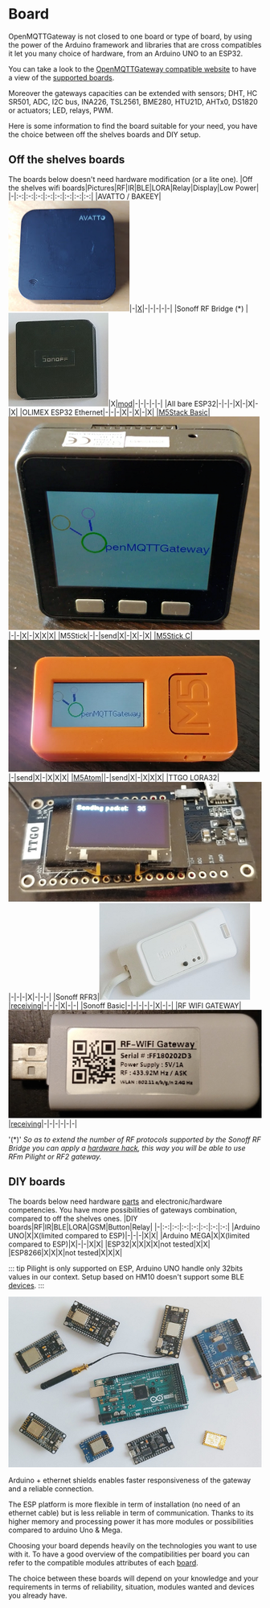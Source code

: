 # Board
OpenMQTTGateway is not closed to one board or type of board, by using the power of the Arduino framework and libraries that are cross compatibles it let you many choice of hardware, from an Arduino UNO to an ESP32.

You can take a look to the [OpenMQTTGateway compatible website](https://compatible.openmqttgateway.com) to have a view of the [supported boards](https://compatible.openmqttgateway.com/index.php/boards/).

Moreover the gateways capacities can be extended with sensors; DHT, HC SR501, ADC, I2C bus, INA226, TSL2561, BME280, HTU21D, AHTx0, DS1820
or actuators; LED, relays, PWM.

Here is some information to find the board suitable for your need, you have the choice between off the shelves boards and DIY setup.

## Off the shelves boards
The boards below doesn't need hardware modification (or a lite one).
|Off the shelves wifi boards|Pictures|RF|IR|BLE|LORA|Relay|Display|Low Power|
|-|:-:|:-:|:-:|:-:|:-:|:-:|:-:|:-:|
|AVATTO / BAKEEY|![](../img/OpenMQTTGateway_boards_avatto_s06.png)|-|[X](https://1technophile.blogspot.com/2020/07/avatto-s06-ir-gateway-compatible-with.html)|-|-|-|-|-|
|Sonoff RF Bridge (*) |![](../img/OpenMQTTGateway_boards_sonoff_rfbridge.png)|X|[mod](https://1technophile.blogspot.com/2018/02/adding-infrared-emitter-to-sonoff-rf.html)|-|-|-|-|-|
|All bare ESP32|-|-|-|X|-|X|-|X|
|OLIMEX ESP32 Ethernet|-|-|-|X|-|X|-|X|
|[M5Stack Basic](M5)|![](../img/OpenMQTTgateway_M5_Stack_Board_Display_Text.png)|-|-|X|-|X|X|X|
|M5Stick|-|-|send|X|-|X|-|X|
|[M5Stick C](M5)|![](../img/OpenMQTTgateway_M5_StickC_Board_Display_Text.png)|-|send|X|-|X|X|X|
|[M5Atom](M5)||-|send|X|-|X|X|X|
|TTGO LORA32|![](../img/OpenMQTTGateway_TTGO32_LORA_Send.jpg)|-|-|-|X|-|-|-|
|Sonoff RFR3|![](../img/OpenMQTTGateway_boards_sonoff_rfr3.png)|[receiving](https://1technophile.blogspot.com/2019/08/new-sonoff-rfr3-as-433tomqtt-gateway.html)|-|-|-|X|-|-|
|Sonoff Basic|-|-|-|-|-|X|-|-|
|RF WIFI GATEWAY|![](../img/OpenMQTTGateway_board_wifi_rf_gateway.png)|[receiving](https://1technophile.blogspot.com/2019/09/hack-of-rf-wifi-gateway-usb-stick.html)|-|-|-|-|-|-|

'(*)' *So as to extend the number of RF protocols supported by the Sonoff RF Bridge you can apply a [hardware hack](https://1technophile.blogspot.com/2019/04/sonoff-rf-bridge-pilight-or-how-to.html), this way you will be able to use RFm Pilight or RF2 gateway.*

## DIY boards
The boards below need hardware [parts](parts.md) and electronic/hardware competencies. You have more possibilities of gateways combination, compared to off the shelves ones.
|DIY boards|RF|IR|BLE|LORA|GSM|Button|Relay|
|-|:-:|:-:|:-:|:-:|:-:|:-:|:-:|
|Arduino UNO|X|X(limited compared to ESP)|-|-|-|X|X|
|Arduino MEGA|X|X(limited compared to ESP)|X|-|-|X|X|
|ESP32|X|X|X|X|not tested|X|X|
|ESP8266|X|X|X|not tested|X|X|X|

::: tip
Pilight is only supported on ESP, Arduino UNO handle only 32bits values in our context.
Setup based on HM10 doesn't support some BLE [devices](devices.md#for-ble-devices).
:::

![boards](../img/OpenMQTTGateway_boards.png)

Arduino + ethernet shields enables faster responsiveness of the gateway and a reliable connection. 

The ESP platform is more flexible in term of installation (no need of an ethernet cable) but is less reliable in term of communication. Thanks to its higher memory and processing power it has more modules or possibilities compared to arduino Uno & Mega.

Choosing your board depends heavily on the technologies you want to use with it.
To have a good overview of the compatibilities per board you can refer to the compatible modules attributes of each [board](https://compatible.openmqttgateway.com/index.php/boards/).

The choice between these boards will depend on your knowledge and your requirements in terms of reliability, situation, modules wanted and devices you already have.



